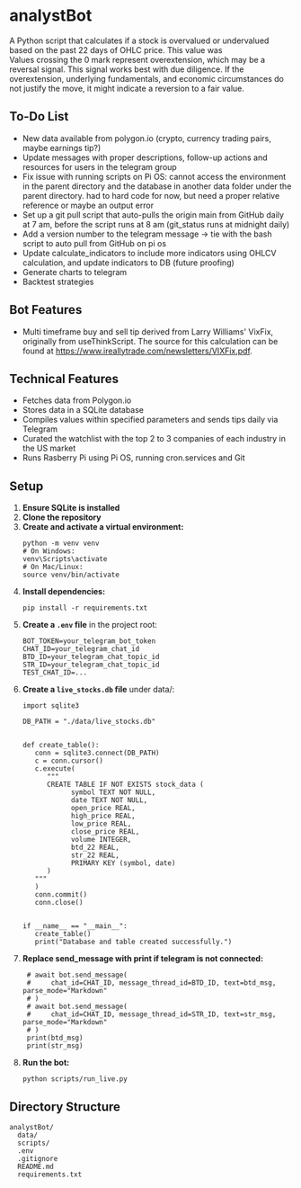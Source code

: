 # analystBot
A Python script that calculates if a stock is overvalued or undervalued based on the past 22 days of OHLC price. This value was  
Values crossing the 0 mark represent overextension, which may be a reversal signal. This signal works best with due diligence. If the overextension, underlying fundamentals, and economic circumstances do not justify the move, it might indicate a reversion to a fair value. 

## To-Do List
- New data available from polygon.io (crypto, currency trading pairs, maybe earnings tip?)
- Update messages with proper descriptions, follow-up actions and resources for users in the telegram group
- Fix issue with running scripts on Pi OS: cannot access the environment in the parent directory and the database in another data folder under the parent directory. had to hard code for now, but need a proper relative reference or maybe an output error
- Set up a git pull script that auto-pulls the origin main from GitHub daily at 7 am, before the script runs at 8 am (git_status runs at midnight daily)
- Add a version number to the telegram message -> tie with the bash script to auto pull from GitHub on pi os
- Update calculate_indicators to include more indicators using OHLCV calculation, and update indicators to DB (future proofing)
- Generate charts to telegram
- Backtest strategies

## Bot Features
- Multi timeframe buy and sell tip derived from Larry Williams' VixFix, originally from useThinkScript. The source for this calculation can be found at https://www.ireallytrade.com/newsletters/VIXFix.pdf.

## Technical Features
- Fetches data from Polygon.io
- Stores data in a SQLite database
- Compiles values within specified parameters and sends tips daily via Telegram
- Curated the watchlist with the top 2 to 3 companies of each industry in the US market
- Runs Rasberry Pi using Pi OS, running cron.services and Git

## Setup
1. **Ensure SQLite is installed**
2. **Clone the repository**
3. **Create and activate a virtual environment:**
   ```
   python -m venv venv
   # On Windows:
   venv\Scripts\activate
   # On Mac/Linux:
   source venv/bin/activate
   ```
4. **Install dependencies:**
   ```
   pip install -r requirements.txt
   ```
5. **Create a `.env` file** in the project root:
   ```
   BOT_TOKEN=your_telegram_bot_token
   CHAT_ID=your_telegram_chat_id
   BTD_ID=your_telegram_chat_topic_id
   STR_ID=your_telegram_chat_topic_id
   TEST_CHAT_ID=...
   ```
6. **Create a `live_stocks.db` file** under data/:
   ```
   import sqlite3

   DB_PATH = "./data/live_stocks.db"


   def create_table():
      conn = sqlite3.connect(DB_PATH)
      c = conn.cursor()
      c.execute(
         """
         CREATE TABLE IF NOT EXISTS stock_data (
               symbol TEXT NOT NULL,
               date TEXT NOT NULL,
               open_price REAL,
               high_price REAL,
               low_price REAL,
               close_price REAL,
               volume INTEGER,
               btd_22 REAL,
               str_22 REAL,
               PRIMARY KEY (symbol, date)
         )
      """
      )
      conn.commit()
      conn.close()


   if __name__ == "__main__":
      create_table()
      print("Database and table created successfully.")

   ```
7. **Replace send_message with print if telegram is not connected:**
   ```
    # await bot.send_message(
    #     chat_id=CHAT_ID, message_thread_id=BTD_ID, text=btd_msg, parse_mode="Markdown"
    # )
    # await bot.send_message(
    #     chat_id=CHAT_ID, message_thread_id=STR_ID, text=str_msg, parse_mode="Markdown"
    # )
    print(btd_msg)
    print(str_msg)
   ```
8. **Run the bot:**
   ```
   python scripts/run_live.py
   ```

## Directory Structure
```
analystBot/
  data/
  scripts/
  .env
  .gitignore
  README.md
  requirements.txt
```

